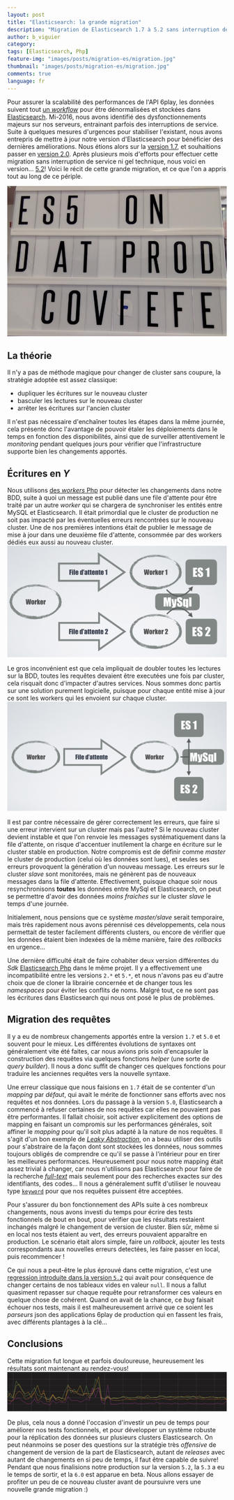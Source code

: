 ```yaml
---
layout: post
title: "Elasticsearch: la grande migration"
description: "Migration de Elasticsearch 1.7 à 5.2 sans interruption de service"
author: b_viguier
category:
tags: [Elasticsearch, Php]
feature-img: "images/posts/migration-es/migration.jpg"
thumbnail: "images/posts/migration-es/migration.jpg"
comments: true
language: fr
---
```


Pour assurer la scalabilité des performances de l'API 6play, les données suivent tout [un *workflow*](https://tech.m6web.fr/une-donnee-presque-parfaite/) pour être dénormalisées et stockées dans [Elasticsearch](https://www.elastic.co/products/elasticsearch).
Mi-2016, nous avons identifié des dysfonctionnements majeurs sur nos serveurs, entrainant parfois des interruptions de service.
Suite à quelques mesures d'urgences pour stabiliser l'existant, nous avons entrepris de mettre à jour notre version d'Elasticsearch pour bénéficier des dernières améliorations.
Nous étions alors sur la [version 1.7](https://www.elastic.co/downloads/past-releases/elasticsearch-1-7-0), et souhaitions passer en [version 2.0](https://www.elastic.co/downloads/past-releases/elasticsearch-2-0-0).
Après plusieurs mois d'efforts pour effectuer cette migration sans interruption de service ni gel technique, nous voici en version… [5.2](https://www.elastic.co/downloads/past-releases/elasticsearch-5-2-2)!
Voici le récit de cette grande migration, et ce que l'on a appris tout au long de ce périple.

![ES5 Covfefe](/images/posts/migration-es/ES5-covfefe.jpg)

## La théorie

Il n'y a pas de méthode magique pour changer de cluster sans coupure, la stratégie adoptée est assez classique: 
 
 * dupliquer les écritures sur le nouveau cluster
 * basculer les lectures sur le nouveau cluster
 * arrêter les écritures sur l'ancien cluster

Il n'est pas nécessaire d'enchaîner toutes les étapes dans la même journée, cela présente donc l'avantage de pouvoir étaler les déploiements dans le temps en fonction des disponibilités,
ainsi que de surveiller attentivement le *monitoring* pendant quelques jours pour vérifier que l'infrastructure supporte bien les changements apportés.


## Écritures en *Y*

Nous utilisons [des *workers* Php](https://tech.m6web.fr/video-phptour-worker-php/) pour détecter les changements dans notre BDD,
suite à quoi un message est publié dans une file d'attente pour être traité par un autre *worker* qui se chargera de synchroniser les entités entre MySQL et Elasticsearch.
Il était primordial que le cluster de production ne soit pas impacté par les éventuelles erreurs rencontrées sur le nouveau cluster.
Une de nos premières intentions était de publier le message de mise à jour dans une deuxième file d'attente, consommée par des workers dédiés eux aussi au nouveau cluster.
![Plusieurs files d'attentes](/images/posts/migration-es/Multi-queues.png)


Le gros inconvénient est que cela impliquait de doubler toutes les lectures sur la BDD, toutes les requêtes devaient être executées une fois par cluster,
cela risquait donc d'impacter d'autres services.
Nous sommes donc partis sur une solution purement logicielle, puisque pour chaque entité mise à jour ce sont les workers qui les envoient sur chaque cluster.
![File d'attente unique](/images/posts/migration-es/Mono-queue.png)


Il est par contre nécessaire de gérer correctement les erreurs, que faire si une erreur intervient sur un cluster mais pas l'autre?
Si le nouveau cluster devient instable et que l'on renvoie les messages systématiquement dans la file d'attente, on risque d'accentuer inutilement la charge en écriture sur le cluster stable en production.
Notre compromis est de définir comme *master* le cluster de production (celui où les données sont lues), et seules ses erreurs provoquent la génération d'un nouveau message.
Les erreurs sur le cluster *slave* sont monitorées, mais ne génèrent pas de nouveaux messages dans la file d'attente.
Effectivement, puisque chaque soir nous resynchronisons **toutes** les données entre MySql et Elasticsearch, on peut se permettre d'avoir des données *moins fraiches* sur le cluster *slave* le temps d'une journée.

Initialement, nous pensions que ce système *master/slave* serait temporaire, mais très rapidement nous avons pérennisé ces développements, cela nous permettait de tester facilement différents clusters,
ou encore de vérifier que les données étaient bien indexées de la même manière, faire des *rollbacks* en urgence… 

Une dernière difficulté était de faire cohabiter deux version différentes du *Sdk* [Elasticsearch Php](https://github.com/elastic/elasticsearch-php) dans le même projet.
Il y a effectivement une incompatibilité entre les versions `2.*` et `5.*`, et nous n'avons pas eu d'autre choix que de cloner la librairie concernée et de changer tous les *namespaces* pour éviter les conflits de noms.
Malgré tout, ce ne sont pas les écritures dans Elasticsearch qui nous ont posé le plus de problèmes.

## Migration des requêtes

Il y a eu de nombreux changements apportés entre la version `1.7` et `5.0` et souvent pour le mieux.
Les différentes évolutions de syntaxes ont généralement vite été faites, car nous avions pris soin d'encapsuler la construction des requêtes via quelques fonctions *helper* (une sorte de *query builder*).
Il nous a donc suffit de changer ces quelques fonctions pour traduire les anciennes requêtes vers la nouvelle syntaxe. 

Une erreur classique que nous faisions en `1.7` était de se contenter d'un *mapping* par *défaut*, qui avait le mérite de fonctionner sans efforts avec nos requêtes et nos données.
Lors du passage à la version `5.0`, Elasticsearch a commencé à refuser certaines de nos requêtes car elles ne pouvaient pas être performantes.
Il fallait choisir, soit activer explicitement des options de mapping en faisant un compromis sur les performances générales,
soit affiner le *mapping* pour qu'il soit plus adapté à la nature de nos requêtes.
Il s'agit d'un bon exemple de [*Leaky Abstraction*](https://www.joelonsoftware.com/2002/11/11/the-law-of-leaky-abstractions/),
on a beau utiliser des outils pour s'abstraire de la façon dont sont stockées les données, nous sommes toujours obligés de comprendre ce qu'il se passe à l'intérieur pour en tirer les meilleures performances.
Heureusement pour nous notre mapping était assez trivial à changer, car nous n'utilisons pas Elasticsearch pour faire de la recherche [*full-text*](https://en.wikipedia.org/wiki/Full-text_search)
mais seulement pour des recherches exactes sur des identifiants, des codes… Il nous a généralement suffit d'utiliser le nouveau type [`keyword`](https://www.elastic.co/guide/en/elasticsearch/reference/current/keyword.html)
pour que nos requêtes puissent être acceptées.

Pour s'assurer du bon fonctionnement des APIs suite à ces nombreux changements, nous avons investi du temps pour écrire des tests fonctionnels de bout en bout,
pour vérifier que les résultats restaient inchangés malgré le changement de version de cluster.
Bien sûr, même si en local nos tests étaient au vert, des erreurs pouvaient apparaître en production.
Le scénario était alors simple, faire un *rollback*, ajouter les tests correspondants aux nouvelles erreurs detectées, les faire passer en local, puis recommencer !


Ce qui nous a peut-être le plus éprouvé dans cette migration, c'est une [regression introduite dans la version `5.2`](https://github.com/elastic/elasticsearch/issues/23796)
qui avait pour conséquence de changer certains de nos tableaux vides en valeur `null`.
Il nous a fallut quasiment repasser sur chaque requête pour retransformer ces valeurs en quelque chose de cohérent. 
Quand on avait de la chance, ce *bug* faisait échouer nos tests, mais il est malheureusement arrivé que ce soient les *parseurs* json des applications 6play de production qui en fassent les frais, avec différents plantages à la clé… 


## Conclusions

Cette migration fut longue et parfois douloureuse, heureusement les résultats sont maintenant au rendez-vous!
![Temps de réponse des APIs](/images/posts/migration-es/response-time.png)


De plus, cela nous a donné l'occasion d'investir un peu de temps pour améliorer nos tests fonctionnels, et pour développer un système robuste pour la réplication des données sur plusieurs clusters Elasticsearch.
On peut néanmoins se poser des questions sur la stratégie très *offensive* de changement de version de la part de Elasticsearch,
autant de *releases* avec autant de changements en si peu de temps, il faut être capable de suivre!
Pendant que nous finalisions notre production sur la version `5.2`, la `5.3` a eu le temps de sortir, et la `6.0` est apparue en beta.
Nous allons essayer de profiter un peu de ce nouveau cluster avant de poursuivre vers une nouvelle grande migration :)
